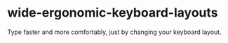 # wide-ergonomic-keyboard-layouts
Type faster and more comfortably, just by changing your keyboard layout. 

